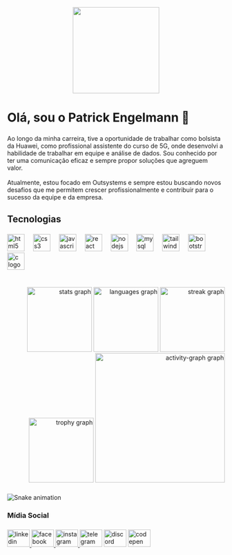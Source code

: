 <div align="center">
  <img height="200" src="https://64.media.tumblr.com/09bebd7ed89f6be8b5857d2790ec6c7d/tumblr_o7vrxl8Uk11runoqyo6_540.gifv"  />
</div>

###

<h1 align="left">Olá, sou o Patrick Engelmann 👋</h1>

###

<p align="left">Ao longo da minha carreira, tive a oportunidade de trabalhar como bolsista da Huawei, como profissional assistente do curso de 5G, onde desenvolvi a habilidade de trabalhar em equipe e análise de dados. Sou conhecido por ter uma comunicação eficaz e sempre propor soluções que agreguem valor.<br><br>Atualmente, estou focado em Outsystems e sempre estou buscando novos desafios que me permitem crescer profissionalmente e contribuir para o sucesso da equipe e da empresa.</p>

###

<h2 align="left">Tecnologias</h2>

###

<div align="left">
  <img src="https://skillicons.dev/icons?i=html" height="40" alt="html5 logo"  />
  <img width="12" />
  <img src="https://skillicons.dev/icons?i=css" height="40" alt="css3 logo"  />
  <img width="12" />
  <img src="https://skillicons.dev/icons?i=js" height="40" alt="javascript logo"  />
  <img width="12" />
  <img src="https://skillicons.dev/icons?i=react" height="40" alt="react logo"  />
  <img width="12" />
  <img src="https://skillicons.dev/icons?i=nodejs" height="40" alt="nodejs logo"  />
  <img width="12" />
  <img src="https://skillicons.dev/icons?i=mysql" height="40" alt="mysql logo"  />
  <img width="12" />
  <img src="https://skillicons.dev/icons?i=tailwind" height="40" alt="tailwindcss logo"  />
  <img width="12" />
  <img src="https://skillicons.dev/icons?i=bootstrap" height="40" alt="bootstrap logo"  />
  <img width="12" />
  <img src="https://skillicons.dev/icons?i=c" height="40" alt="c logo"  />
</div>

###

<br clear="both">

<div align="right">
  <img src="https://github-readme-stats.vercel.app/api?username=patrick-engelmann&hide_title=false&hide_rank=false&show_icons=true&include_all_commits=true&count_private=true&disable_animations=false&theme=dracula&locale=en&hide_border=false&order=1" height="150" alt="stats graph"  />
  <img src="https://github-readme-stats.vercel.app/api/top-langs?username=patrick-engelmann&locale=pt-br&hide_title=false&layout=default%20&card_width=320&langs_count=5&theme=radical&hide_border=false&order=2" height="150" alt="languages graph"  />
  <img src="https://streak-stats.demolab.com?user=patrick-engelmann&locale=pt-br&mode=daily&theme=dark&hide_border=false&border_radius=5&date_format=j%20M%5B%20Y%5D&order=3" height="150" alt="streak graph"  />
  <img src="https://github-profile-trophy.vercel.app?username=patrick-engelmann&theme=dracula&column=-1&row=1&margin-w=8&margin-h=8&no-bg=false&no-frame=false&order=4" height="150" alt="trophy graph"  />
  <img src="https://github-readme-activity-graph.vercel.app/graph?username=patrick-engelmann&radius=16&theme=react&area=true&order=5" height="300" alt="activity-graph graph"  />
</div>

###

<img src="https://raw.githubusercontent.com/patrick-engelmann/patrick-engelmann/output/snake.svg" alt="Snake animation" />

###

<h3 align="left">Mídia Social</h3>

###

<div align="left">
  <a href="https://www.linkedin.com/in/patrick-engelmann" target="_blank">
    <img src="https://raw.githubusercontent.com/maurodesouza/profile-readme-generator/master/src/assets/icons/social/linkedin/default.svg" width="52" height="40" alt="linkedin logo"  />
  </a>
  <a href="https://www.facebock.com/patrick.vieira.731572" target="_blank">
    <img src="https://raw.githubusercontent.com/maurodesouza/profile-readme-generator/master/src/assets/icons/social/facebook/default.svg" width="52" height="40" alt="facebook logo"  />
  </a>
  <a href="https://www.instagram.com/@engelmann_97" target="_blank">
    <img src="https://raw.githubusercontent.com/maurodesouza/profile-readme-generator/master/src/assets/icons/social/instagram/default.svg" width="52" height="40" alt="instagram logo"  />
  </a>
  <img src="https://raw.githubusercontent.com/maurodesouza/profile-readme-generator/master/src/assets/icons/social/telegram/default.svg" width="52" height="40" alt="telegram logo"  />
  <img src="https://raw.githubusercontent.com/maurodesouza/profile-readme-generator/master/src/assets/icons/social/discord/default.svg" width="52" height="40" alt="discord logo"  />
  <img src="https://raw.githubusercontent.com/maurodesouza/profile-readme-generator/master/src/assets/icons/social/codepen/default.svg" width="52" height="40" alt="codepen logo"  />
</div>

###
